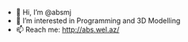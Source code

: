 - 👋 Hi, I’m @absmj
- 👀 I’m interested in Programming and 3D Modelling
- 📫 Reach me:  http://abs.wel.az/

<!---
absmj/absmj is a ✨ special ✨ repository because its `README.md` (this file) appears on your GitHub profile.
You can click the Preview link to take a look at your changes.
--->
